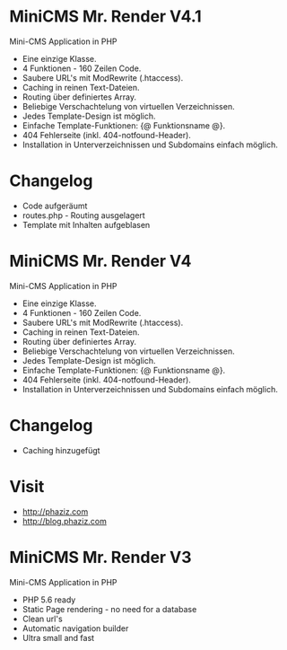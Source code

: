 MiniCMS Mr. Render V4.1
=======================

Mini-CMS Application in PHP
- Eine einzige Klasse.
- 4 Funktionen - 160 Zeilen Code.
- Saubere URL's mit ModRewrite (.htaccess).
- Caching in reinen Text-Dateien.
- Routing über definiertes Array.
- Beliebige Verschachtelung von virtuellen Verzeichnissen.
- Jedes Template-Design ist möglich.
- Einfache Template-Funktionen: {@ Funktionsname @}.
- 404 Fehlerseite (inkl. 404-notfound-Header).
- Installation in Unterverzeichnissen und Subdomains einfach möglich.

Changelog
=========
- Code aufgeräumt
- routes.php - Routing ausgelagert
- Template mit Inhalten aufgeblasen


MiniCMS Mr. Render V4
=====================

Mini-CMS Application in PHP
- Eine einzige Klasse.
- 4 Funktionen - 160 Zeilen Code.
- Saubere URL's mit ModRewrite (.htaccess).
- Caching in reinen Text-Dateien.
- Routing über definiertes Array.
- Beliebige Verschachtelung von virtuellen Verzeichnissen.
- Jedes Template-Design ist möglich.
- Einfache Template-Funktionen: {@ Funktionsname @}.
- 404 Fehlerseite (inkl. 404-notfound-Header).
- Installation in Unterverzeichnissen und Subdomains einfach möglich.

Changelog
=========
- Caching hinzugefügt

Visit
====
- <http://phaziz.com>
- <http://blog.phaziz.com>

MiniCMS Mr. Render V3
=====================

Mini-CMS Application in PHP
- PHP 5.6 ready
- Static Page rendering - no need for a database
- Clean url's
- Automatic navigation builder
- Ultra small and fast
